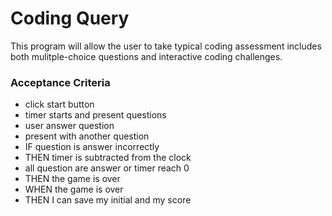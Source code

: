 # Coding Query


This program will allow the user to take typical coding assessment includes both mulitple-choice questions and interactive coding challenges.

### Acceptance Criteria

- click start button
- timer starts and present questions
- user answer question
- present with another question
- IF question is answer incorrectly
- THEN timer is subtracted from the clock
- all question are answer or timer reach 0
- THEN the game is over
- WHEN the game is over
- THEN I can save my initial and my score